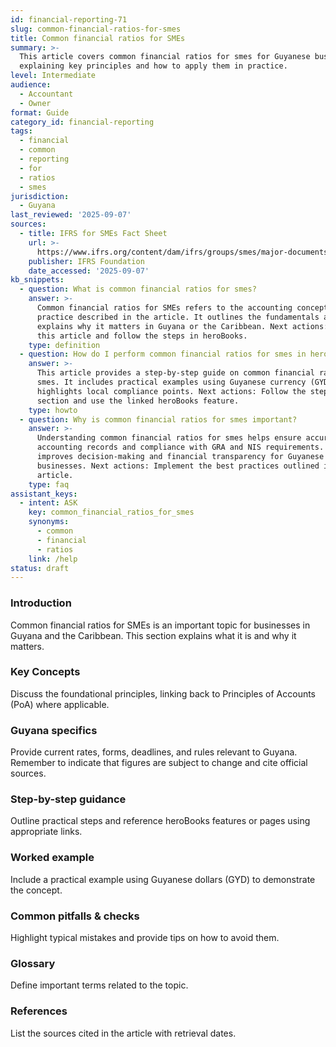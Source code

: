 ```yaml
---
id: financial-reporting-71
slug: common-financial-ratios-for-smes
title: Common financial ratios for SMEs
summary: >-
  This article covers common financial ratios for smes for Guyanese businesses,
  explaining key principles and how to apply them in practice.
level: Intermediate
audience:
  - Accountant
  - Owner
format: Guide
category_id: financial-reporting
tags:
  - financial
  - common
  - reporting
  - for
  - ratios
  - smes
jurisdiction:
  - Guyana
last_reviewed: '2025-09-07'
sources:
  - title: IFRS for SMEs Fact Sheet
    url: >-
      https://www.ifrs.org/content/dam/ifrs/groups/smes/major-documents/sme-fact-sheet-dec-16.pdf
    publisher: IFRS Foundation
    date_accessed: '2025-09-07'
kb_snippets:
  - question: What is common financial ratios for smes?
    answer: >-
      Common financial ratios for SMEs refers to the accounting concept or
      practice described in the article. It outlines the fundamentals and
      explains why it matters in Guyana or the Caribbean. Next actions: Read
      this article and follow the steps in heroBooks.
    type: definition
  - question: How do I perform common financial ratios for smes in heroBooks?
    answer: >-
      This article provides a step-by-step guide on common financial ratios for
      smes. It includes practical examples using Guyanese currency (GYD) and
      highlights local compliance points. Next actions: Follow the step-by-step
      section and use the linked heroBooks feature.
    type: howto
  - question: Why is common financial ratios for smes important?
    answer: >-
      Understanding common financial ratios for smes helps ensure accurate
      accounting records and compliance with GRA and NIS requirements. It
      improves decision-making and financial transparency for Guyanese
      businesses. Next actions: Implement the best practices outlined in the
      article.
    type: faq
assistant_keys:
  - intent: ASK
    key: common_financial_ratios_for_smes
    synonyms:
      - common
      - financial
      - ratios
    link: /help
status: draft
---
```


### Introduction
Common financial ratios for SMEs is an important topic for businesses in Guyana and the Caribbean. This section explains what it is and why it matters.

### Key Concepts
Discuss the foundational principles, linking back to Principles of Accounts (PoA) where applicable.

### Guyana specifics
Provide current rates, forms, deadlines, and rules relevant to Guyana. Remember to indicate that figures are subject to change and cite official sources.

### Step-by-step guidance
Outline practical steps and reference heroBooks features or pages using appropriate links.

### Worked example
Include a practical example using Guyanese dollars (GYD) to demonstrate the concept.

### Common pitfalls & checks
Highlight typical mistakes and provide tips on how to avoid them.

### Glossary
Define important terms related to the topic.

### References
List the sources cited in the article with retrieval dates.
